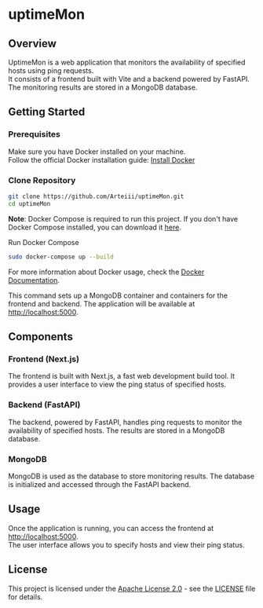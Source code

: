 # uptimeMon

## Overview

UptimeMon is a web application that monitors the availability of specified hosts using ping requests.  
It consists of a frontend built with Vite and a backend powered by FastAPI.  
The monitoring results are stored in a MongoDB database.  

## Getting Started

### Prerequisites

Make sure you have Docker installed on your machine.  
Follow the official Docker installation guide: [Install Docker](https://docs.docker.com/engine/install/)

### Clone Repository

```bash
git clone https://github.com/Arteiii/uptimeMon.git
cd uptimeMon
```

**Note**: Docker Compose is required to run this project. If you don't have Docker Compose installed, you can download it [here](https://docs.docker.com/compose/install/).

Run Docker Compose

```bash
sudo docker-compose up --build
```

For more information about Docker usage, check the [Docker Documentation](https://docs.docker.com/).

This command sets up a MongoDB container and containers for the frontend and backend. The application will be available at <http://localhost:5000>.

## Components

### Frontend (Next.js)

The frontend is built with Next.js, a fast web development build tool. It provides a user interface to view the ping status of specified hosts.

### Backend (FastAPI)

The backend, powered by FastAPI, handles ping requests to monitor the availability of specified hosts. The results are stored in a MongoDB database.

### MongoDB

MongoDB is used as the database to store monitoring results. The database is initialized and accessed through the FastAPI backend.

## Usage

Once the application is running, you can access the frontend at <http://localhost:5000>.  
The user interface allows you to specify hosts and view their ping status.

## License

This project is licensed under the [Apache License 2.0](https://opensource.org/license/apache-2-0/) - see the [LICENSE](LICENSE) file for details.
